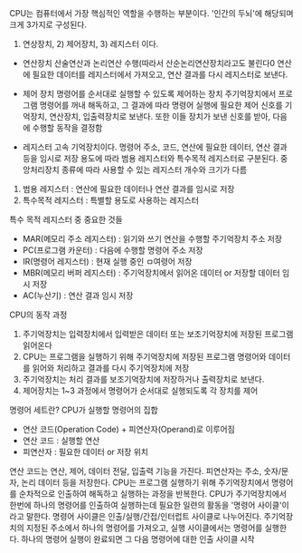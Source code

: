CPU는 컴퓨터에서 가장 핵심적인 역할을 수행하는 부분이다.
'인간의 두뇌'에 해당되며 크게 3가지로 구성된다.
1) 연상장치, 2) 제어장치, 3) 레지스터 이다.


- 연산장치
산술연산과 논리연산 수행(따라서 산순논리연산장치라고도 불린다0
연산에 필요한 데이터를 레지스터에서 가져오고, 연산 결과를 다시 레지스터로 보낸다.


- 제어 장치
명령어를 순서대로 실행할 수 있도록 제어하는 장치
주기억장치에서 프로그램 명령어를 꺼내 해독하고, 그 결과에 따라 명령어 실행에 필요한 제어 신호를 기억장치, 연산장치, 입출력장치로 보낸다.
또한 이들 장치가 보낸 신호를 받아, 다음에 수행할 동작을 결정함



- 레지스터
고속 기억장치이다.
명령어 주소, 코드, 연산에 필요한 데이터, 연산 결과 등을 임시로 저장
용도에 따라 범용 레지스터와 특수목적 레지스터로 구분된다.
중앙처리장치 종류에 따라 사용할 수 있는 레지스터 개수와 크기가 다름
1. 범용 레지스터 : 연산에 필요한 데이터나 연산 결과를 임시로 저장
2. 특수목적 레지스터 : 특별할 용도로 사용하는 레지스터



특수 목적 레지스터 중 중요한 것들
- MAR(메모리 주소 레지스터) : 읽기와 쓰기 연산을 수행할 주기억장치 주소 저장
- PC(프로그램 카운터) : 다음에 수행할 명령어 주소 저장
- IR(명령어 레지스터) : 현재 실행 중인 ㅁ여령어 저장
- MBR(메모리 버퍼 레지스터) : 주기억장치에서 읽어온 데이터 or 저장할 데이터 임시 저장
- AC(누산기) : 연산 결과 임시 저장



CPU의 동작 과정
1. 주기억장치는 입력장치에서 입력받은 데이터 또는 보조기억장치에 저장된 프로그램 읽어온다
2. CPU는 프로그램을 실행하기 위해 주기억장치에 저장된 프로그램 명령어와 데이터를 읽어와 처리하고 결과를 다시 주기억장치에 저장
3. 주기억장치는 처리 결과를 보조기억장치에 저장하거나 출력장치로 보낸다.
4. 제어장치는 1~3 과정에서 명령어가 순서대로 실행되도록 각 장치를 제어



명령어 세트란?
CPU가 실행할 명령어의 집합
- 연산 코드(Operation Code) + 피연산자(Operand)로 이루어짐
- 연산 코드 : 실행할 연산
- 피연산자 : 필요한 데이터 or 저장 위치



연산 코드는 연산, 제어, 데이터 전달, 입출력 기능을 가진다.
피연산자는 주소, 숫자/문자, 논리 데이터 등을 저장한다.
CPU는 프로그램 실행하기 위해 주기억장치에서 명령어를 순차적으로 인출하여 해독하고 실행하는 과정을 반복한다.
CPU가 주기억장치에서 한번에 하나의 명령어를 인출하여 실행하는데 필요한 일련의 활동을 '명령어 사이클'이라고 말한다.
명령어 사이클은 인출/실행/간접/인터럽트 사이클로 나누어진다.
주기억장치의 지정된 주소에서 하나의 명령어를 가져오고, 실행 사이클에서는 명령어를 실행한다. 하나의 명령어 실행이 완료되면 그 다음 명령어에 대한 인출 사이클 시작











